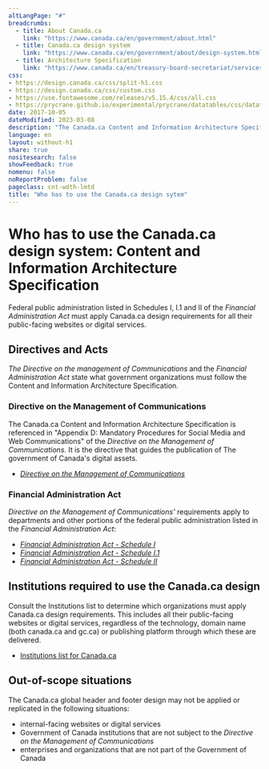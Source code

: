 ```yaml
---
altLangPage: "#"
breadcrumbs:
  - title: About Canada.ca
    link: "https://www.canada.ca/en/government/about.html"
  - title: Canada.ca design system
    link: "https://www.canada.ca/en/government/about/design-system.html"
  - title: Architecture Specification
    link: "https://www.canada.ca/en/treasury-board-secretariat/services/government-communications/canada-content-information-architecture-specification.html"
css:
- https://design.canada.ca/css/split-h1.css
- https://design.canada.ca/css/custom.css
- https://use.fontawesome.com/releases/v5.15.4/css/all.css
- https://prycrane.github.io/experimental/prycrane/datatables/css/datatables-fun.css
date: 2017-10-05
dateModified: 2023-03-08
description: "The Canada.ca Content and Information Architecture Specification states who has to use the Canada.ca design system.  It also describes out-of-scope situations."
language: en
layout: without-h1
share: true
nositesearch: false
showFeedback: true
nomenu: false
noReportProblem: false
pageclass: cnt-wdth-lmtd
title: "Who has to use the Canada.ca design sytem"
---
```

<h1 property="name" id="wb-cont" dir="ltr"><span class="stacked"><span>Who has to use the Canada.ca design system</span>: <span>Content and Information Architecture Specification</span></span></h1>
<p id="#who-has-to-use">Federal public administration listed in Schedules I, I.1 and II of the <cite>Financial Administration Act</cite> must apply Canada.ca design requirements for all their public-facing websites or digital services.</p>
<h2>Directives and Acts</h2>
<p><cite>The Directive on the management of Communications</cite> and the <cite>Financial Administration Act</cite> state what government organizations must follow the Content and Information Architecture Specification.</p>
<h3>Directive on the Management of Communications</h3>
<p>The Canada.ca Content and Information Architecture Specification is referenced in "Appendix D: Mandatory Procedures for Social Media and Web Communications" of the <cite>Directive on the Management of Communications</cite>.   It is the directive that guides the publication of The government of Canada's digital assets.</p>
<ul>
  <li><a href="http://www.tbs-sct.gc.ca/pol/doc-eng.aspx?id=30682"><cite>Directive on the Management of Communications</cite></a></li>
</ul>
<h3>Financial Administration Act</h3>
<p><cite>Directive on the Management of Communications'</cite> requirements apply to departments and other portions of the federal public administration listed in the <cite>Financial Administration Act</cite>:</p>
<ul>
  <li><a href="https://laws-lois.justice.gc.ca/eng/acts/f-11/page-19.html#docCont"><cite>Financial Administration Act - Schedule I</cite></a></li>
  <li><a href="https://laws-lois.justice.gc.ca/eng/acts/f-11/page-20.html#docCont"><cite>Financial Administration Act - Schedule I.1</cite></a></li>
  <li><a href="https://laws-lois.justice.gc.ca/eng/acts/f-11/page-21.html#docCont"><cite>Financial Administration Act - Schedule II</cite></a></li>
</ul>
<h2>Institutions required to use the Canada.ca design</h2>
<p>Consult the Institutions list to determine which organizations must apply Canada.ca design requirements.  This includes all their public-facing websites or digital services, regardless of the technology, domain name (both canada.ca and gc.ca) or publishing platform through which these are delivered.</p>
<ul>
  <li><a href="https://www.canada.ca/en/government/about/design-system/institutions-list.html">Institutions list for Canada.ca</a></li>
</ul>
<h2>Out-of-scope situations</h2>
<p>The Canada.ca global  header and footer design may not be applied or replicated in the following  situations:</p>
<ul>
  <li>internal-facing  websites or digital services </li>
  <li>Government of Canada institutions that are not subject to the <cite>Directive on the Management of Communications</cite></li>
  <li>enterprises  and organizations that are not part of the Government of Canada </li>
</ul>
